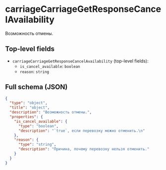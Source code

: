 # carriageCarriageGetResponseCancelAvailability

Возможность отмены.

## Top-level fields
- `carriageCarriageGetResponseCancelAvailability` (top-level fields):
  - `is_cancel_available`: `boolean`
  - `reason`: `string`

## Full schema (JSON)
```json
{
  "type": "object",
  "title": "object",
  "description": "Возможность отмены.",
  "properties": {
    "is_cancel_available": {
      "type": "boolean",
      "description": "`true`, если перевозку можно отменить.\n"
    },
    "reason": {
      "type": "string",
      "description": "Причина, почему перевозку нельзя отменить."
    }
  }
}
```
